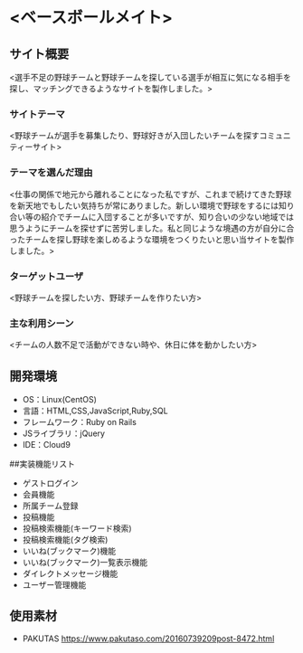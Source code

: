 # <ベースボールメイト>

## サイト概要
<選手不足の野球チームと野球チームを探している選手が相互に気になる相手を探し、マッチングできるようなサイトを製作しました。>

### サイトテーマ
<野球チームが選手を募集したり、野球好きが入団したいチームを探すコミュニティーサイト>

### テーマを選んだ理由
<仕事の関係で地元から離れることになった私ですが、これまで続けてきた野球を新天地でもしたい気持ちが常にありました。新しい環境で野球をするには知り合い等の紹介でチームに入団することが多いですが、知り合いの少ない地域では思うようにチームを探せずに苦労しました。私と同じような境遇の方が自分に合ったチームを探し野球を楽しめるような環境をつくりたいと思い当サイトを製作しました。>

### ターゲットユーザ
<野球チームを探したい方、野球チームを作りたい方>

### 主な利用シーン
<チームの人数不足で活動ができない時や、休日に体を動かしたい方>

## 開発環境
- OS：Linux(CentOS)
- 言語：HTML,CSS,JavaScript,Ruby,SQL
- フレームワーク：Ruby on Rails
- JSライブラリ：jQuery
- IDE：Cloud9

##実装機能リスト
- ゲストログイン
- 会員機能
- 所属チーム登録
- 投稿機能
- 投稿検索機能(キーワード検索)
- 投稿検索機能(タグ検索)
- いいね(ブックマーク)機能
- いいね(ブックマーク)一覧表示機能
- ダイレクトメッセージ機能
- ユーザー管理機能

## 使用素材
-  PAKUTAS https://www.pakutaso.com/20160739209post-8472.html